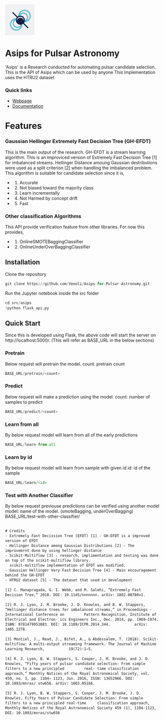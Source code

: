 
<p><img src="https://github.com/Venoli/Asips-for-Pulsar-Astronomy/blob/AddGaussianHellingerSplitCriterion/docs/_static/images/Asips-logo.png?raw=true" height="100"/></p>
<h1>Asips for Pulsar Astronomy</h1>  
'Asips' is a Research cunducted for automating pulsar candidate selection. This is the API of Asips which can be used by anyone
This implementation uses the HTRU2 dataset 

### Quick links
* [Webpage](https://asips-for-pulsars-astronomy.web.app/)
* [Documentation](https://github.com/Venoli/Asips-for-Pulsar-Astronomy#readme)

# Features

### Gaussian Hellinger Extremely Fast Decision Tree (GH-EFDT)
This is the main output of the research. GH-EFDT is a stream learning algorithm. This is an 
improviced version of Extremely Fast Decision Tree [1] for imbalanced streams. Hellinger Distance amoung 
Gaussian destributions were used as a split criterion [2] when handling the imbalanced problem.
This algorithm is suitable for candidate selection since it is,

- 1) Accurate
- 2) Not biased toward the majority class
- 3) Learn incrementally
- 4) Not Harmed by concept drift
- 5) Fast


### Other classification Algorithms
This API provide verification feature from other libraries. For now this provides,

- 1) OnlineSMOTEBaggingClassifier
- 2) OnlineUnderOverBaggingClassifier


## Installation
Clone the repository

```python
git clone https://github.com/Venoli/Asips-for-Pulsar-Astronomy.git
```
Run the Jupyter notebook inside the src folder
```python
cd src/asips
!python flask_api.py
```

## Quick Start

Since this is developed using Flask, the above code will start the server on http://localhost:5000/. (This will refer as BASE_URL in the below sections)

### Pretrain
Below request will pretrain the model. 
count: pretrain count
```python
BASE_URL/pretrain/<count>
```

### Predict
Below request will make a prediction using the model. 
count: number of samples to predict
```python
BASE_URL/predict/<count>
```

### Learn from all
By below request model will learn from all of the early predictions
```python
BASE_URL/learn-from-all
```
### Learn by id
By below request model will learn from sample with given id
id: id of the sample
```python
BASE_URL/learn/<id>
```

### Test with Another Classifier
By below request previouse predictions can be verified using another model
model: name of the model. 
      (smoteBagging, underOverBagging)
BASE_URL/test-with-other-classifier/<model>
```

# Credits
- Extremely Fast Decission Tree (EFDT) [1] - GH-EFDT is a improved version of EFDT
- Hellinger Distance among Gaussian Distributions [2] - The improvemrnt done by using hellinger distance
- Scikit-Multiflow [3] - research, implimentation and testing was done on top of the scikit-multiflow library.
  scikit-multiflow implementation of EFDT was modified.
- Gaussian Hellinger Very Fast Decision Tree [4] - Main encouragement behind the GH-EFDT
- HTRU2 dataset [5] - The dataset that used in development

[1] C. Manapragada, G. I. Webb, and M. Salehi, “Extremely Fast Decision Tree,” 2018. DOI: 10.1145/nnnnnnn. arXiv: 1802.08780v1.

[2] R. J. Lyon, J. M. Brooke, J. D. Knowles, and B. W. Stappers, “Hellinger distance trees for imbalanced streams,” in Proceedings - International Conference on         Pattern Recognition, Institute of Electrical and Electron- ics Engineers Inc., Dec. 2014, pp. 1969–1974, ISBN: 9781479952083. DOI: 10.1109/ICPR.2014.344.           arXiv: 1405.2278.

[3] Montiel, J., Read, J., Bifet, A., & Abdessalem, T. (2018). Scikit-multiflow: A multi-output streaming framework. The Journal of Machine Learning Research,           19(72):1−5.

[4] R. J. Lyon, B. W. Stappers, S. Cooper, J. M. Brooke, and J. D. Knowles, “Fifty years of pulsar candidate selection: From simple filters to a new principled         real- time classification approach,” Monthly Notices of the Royal Astronomical Society, vol. 459, no. 1, pp. 1104– 1123, Jun. 2016, ISSN: 13652966. DOI:             10.1093/mnras/ stw656. arXiv: 1603.05166.

[5] R. J. Lyon, B. W. Stappers, S. Cooper, J. M. Brooke, J. D. Knowles, Fifty Years of Pulsar Candidate Selection: From simple filters to a new principled real-time     classification approach, Monthly Notices of the Royal Astronomical Society 459 (1), 1104-1123, DOI: 10.1093/mnras/stw656
